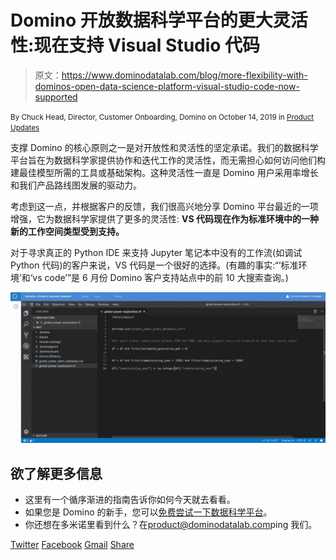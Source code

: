 # Domino 开放数据科学平台的更大灵活性:现在支持 Visual Studio 代码

> 原文：<https://www.dominodatalab.com/blog/more-flexibility-with-dominos-open-data-science-platform-visual-studio-code-now-supported>

<small class="t-small">By Chuck Head, Director, Customer Onboarding, Domino on October 14, 2019 in [Product Updates](/blog/product-updates/)</small>

支撑 Domino 的核心原则之一是对开放性和灵活性的坚定承诺。我们的数据科学平台旨在为数据科学家提供协作和迭代工作的灵活性，而无需担心如何访问他们构建最佳模型所需的工具或基础架构。这种灵活性一直是 Domino 用户采用率增长和我们产品路线图发展的驱动力。

考虑到这一点，并根据客户的反馈，我们很高兴地分享 Domino 平台最近的一项增强，它为数据科学家提供了更多的灵活性: **VS 代码现在作为标准环境中的一种新的工作空间类型受到支持。**

对于寻求真正的 Python IDE 来支持 Jupyter 笔记本中没有的工作流(如调试 Python 代码)的客户来说，VS 代码是一个很好的选择。(有趣的事实:“‘标准环境’和‘vs code’”是 6 月份 Domino 客户支持站点中的前 10 大搜索查询。)

![](img/37eb8ff73027d0a9de41745c6369e1e9.png)

## 欲了解更多信息

*   这里有一个循序渐进的指南告诉你如何今天就去看看。
*   如果您是 Domino 的新手，您可以[免费尝试一下数据科学平台](/trial/)。
*   你还想在多米诺里看到什么？在[product@dominodatalab.com](mailto:product@dominodatalab.com)ping 我们。

[Twitter](/#twitter) [Facebook](/#facebook) [Gmail](/#google_gmail) [Share](https://www.addtoany.com/share#url=https%3A%2F%2Fwww.dominodatalab.com%2Fblog%2Fmore-flexibility-with-dominos-open-data-science-platform-visual-studio-code-now-supported%2F&title=More%20Flexibility%20with%20Domino%27s%20Open%20Data%20Science%20Platform%3A%20Visual%20Studio%20Code%20Now%20Supported)